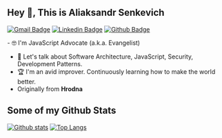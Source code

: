 ## Hey 👋, This is Aliaksandr Senkevich
[![Gmail Badge](https://img.shields.io/badge/-puskin1914@gmail.com-c14438?style=flat&logo=Gmail&logoColor=white&link=mailto:puskin1914@gmail.com)](mailto:puskin1914@gmail.com) 
[![Linkedin Badge](https://img.shields.io/badge/-bb039419a-0072b1?style=flat&logo=Linkedin&logoColor=white&link=https://www.linkedin.com/in/bb039419a/)](https://www.linkedin.com/in/bb039419a/) [![Github Badge](https://img.shields.io/badge/-Aliaksandrsen-grey?style=flat&logo=github&logoColor=white&link=https://github.com/Aliaksandrsen/)](https://www.github.com/Aliaksandrsen/) <p align='left'>- 🤓 I'm JavaScript Advocate (a.k.a. Evangelist)
- 💬 Let's talk about Software Architecture, JavaScript, Security, Development Patterns.
- 🏆 I'm an avid improver. Continuously learning how to make the world better.
- Originally from **Hrodna**</p>
## Some of my Github Stats


[![Github stats](https://github-readme-stats.vercel.app/api?username=Aliaksandrsen&show_icons=true&include_all_commits=true)](https://github.com/Aliaksandrsen/github-readme-stats)
[![Top Langs](https://github-readme-stats.vercel.app/api/top-langs/?username=Aliaksandrsen&layout=compact)](https://github.com/Aliaksandrsen/github-readme-stats)
